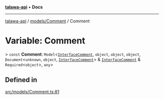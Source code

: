 [**talawa-api**](../../../README.md) • **Docs**

***

[talawa-api](../../../modules.md) / [models/Comment](../README.md) / Comment

# Variable: Comment

\> `const` **Comment**: `Model`\<[`InterfaceComment`](../interfaces/InterfaceComment.md), `object`, `object`, `object`, `Document`\<`unknown`, `object`, [`InterfaceComment`](../interfaces/InterfaceComment.md)\> & [`InterfaceComment`](../interfaces/InterfaceComment.md) & `Required`\<`object`\>, `any`\>

## Defined in

[src/models/Comment.ts:81](https://github.com/PalisadoesFoundation/talawa-api/blob/a6e7ac91b581c9109559657faf0f934f3eb41fe7/src/models/Comment.ts#L81)
